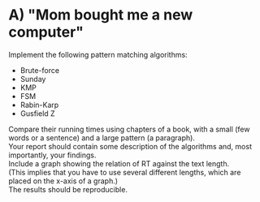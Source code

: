 # A) "Mom bought me a new computer"
 
 Implement the following pattern matching algorithms: 
* Brute-force
* Sunday
* KMP
* FSM
* Rabin-Karp
* Gusfield Z

Compare their running times using chapters of a book, with a small (few words or a sentence) and a large pattern (a paragraph).<br>
Your report should contain some description of the algorithms and, most importantly, your findings.<br>
Include a graph showing the relation of RT against the text length.<br>
(This implies that you have to use several different lengths, which are placed on the x-axis of a graph.)<br>
The results should be reproducible.<br>
